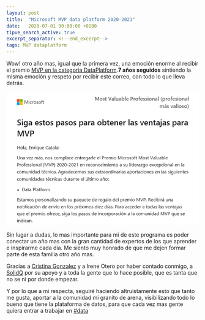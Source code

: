```yaml
---
layout: post
title:  "Microsoft MVP data platform 2020-2021"
date:   2020-07-01 00:00:00 +0200
tipue_search_active: true
excerpt_separator: <!--end_excerpt-->
tags: MVP dataplatform
---
```


Wow! otro año mas, igual que la primera vez, una emoción enorme al recibir el premio [MVP en la categoria DataPlatform](https://mvp.microsoft.com/es-es/PublicProfile/5000312?fullName=Enrique%20Catala).**7 años seguidos** sintiendo la misma emoción y respeto por recibir este correo, con todo lo que lleva detrás.

![DataPlatform MVP](/img/posts/mvp2020/mvp-dataplatform.png)

<!--end_excerpt-->

Sin lugar a dudas, lo mas importante para mi de este programa es poder conectar un año mas con la gran cantidad de expertos de los que aprender e inspirarme cada dia. Me siento muy honrado de que me dejen formar parte de esta familia otro año mas.

Gracias a [Cristina Gonzalez](https://twitter.com/crisgherrero?s=20) y a Irene Otero por haber contado conmigo, a [SolidQ](https://www.solidq.com/) por su apoyo y a toda la gente que lo hace posible, que es tanta que no se ni por donde empezar. 

Y por lo que a mi respecta, seguiré haciendo altruistamente esto que tanto me gusta, aportar a la comunidad mi granito de arena, visibilizando todo lo bueno que tiene la plataforma de datos, para que cada vez mas gente quiera entrar a trabajar en [#data](https://es.wikipedia.org/wiki/Dato)